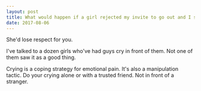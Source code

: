 ```yaml
---
layout: post
title: What would happen if a girl rejected my invite to go out and I started sobbing and curling into a fetal position?
date: 2017-08-06
---
```


<p>She'd lose respect for you.</p><p>I've talked to a dozen girls who've had guys cry in front of them. Not one of them saw it as a good thing.</p><p>Crying is a coping strategy for emotional pain. It's also a manipulation tactic. Do your crying alone or with a trusted friend. Not in front of a stranger.</p>
